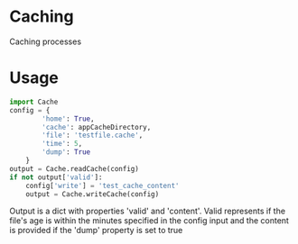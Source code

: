 # Caching
Caching processes

# Usage 

```python
import Cache
config = {
		'home': True,
		'cache': appCacheDirectory,
		'file': 'testfile.cache',
		'time': 5,
		'dump': True
	}
output = Cache.readCache(config)
if not output['valid']:
	config['write'] = 'test_cache_content'
	output = Cache.writeCache(config)
```

Output is a dict with properties 'valid' and 'content'. Valid represents if the file's age is within the minutes specified in the config input and the content is provided if the 'dump' property is set to true
